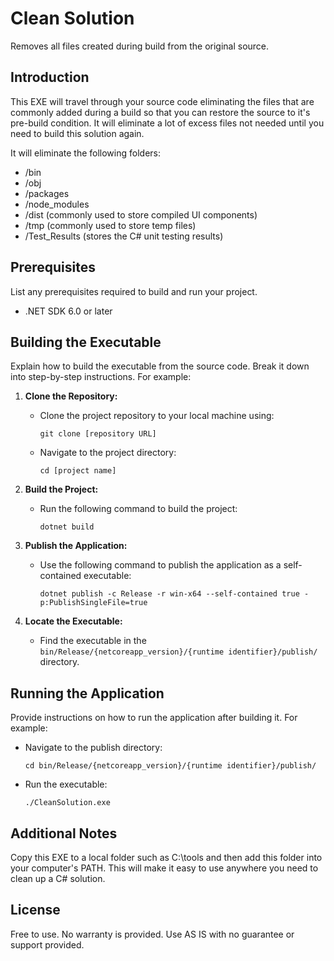 # Clean Solution
Removes all files created during build from the original source.

## Introduction
This EXE will travel through your source code eliminating the files that are commonly added during a build so that you can restore the source to it's pre-build condition. It will eliminate a lot of excess files not needed until you need to build this solution again.

It will eliminate the following folders:
- /bin 
- /obj
- /packages
- /node_modules
- /dist (commonly used to store compiled UI components)
- /tmp (commonly used to store temp files)
- /Test_Results (stores the C# unit testing results)

## Prerequisites
List any prerequisites required to build and run your project. 

- .NET SDK 6.0 or later

## Building the Executable
Explain how to build the executable from the source code. Break it down into step-by-step instructions. For example:

1. **Clone the Repository:**
   - Clone the project repository to your local machine using:
     ```
     git clone [repository URL]
     ```
   - Navigate to the project directory:
     ```
     cd [project name]
     ```

2. **Build the Project:**
   - Run the following command to build the project:
     ```
     dotnet build
     ```

3. **Publish the Application:**
   - Use the following command to publish the application as a self-contained executable:
     ```
     dotnet publish -c Release -r win-x64 --self-contained true -p:PublishSingleFile=true
     ```

4. **Locate the Executable:**
   - Find the executable in the `bin/Release/{netcoreapp_version}/{runtime identifier}/publish/` directory.

## Running the Application
Provide instructions on how to run the application after building it. For example:
- Navigate to the publish directory:
  ```
  cd bin/Release/{netcoreapp_version}/{runtime identifier}/publish/
  ```
- Run the executable:
  ```
  ./CleanSolution.exe
  ```

## Additional Notes
Copy this EXE to a local folder such as C:\tools and then add this folder into your computer's PATH. This will make it easy to use anywhere you need to clean up a C# solution.

## License
Free to use. No warranty is provided. Use AS IS with no guarantee or support provided.
